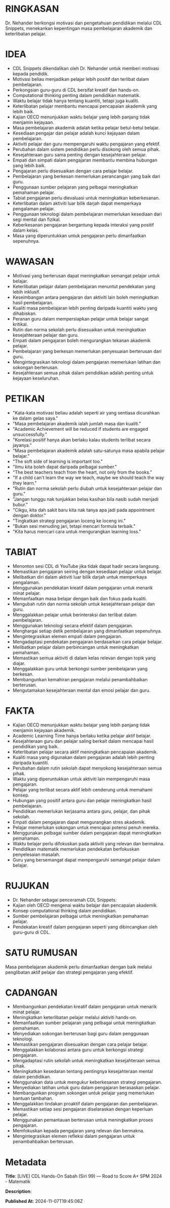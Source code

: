 # RINGKASAN
Dr. Nehander berkongsi motivasi dan pengetahuan pendidikan melalui CDL Snippets, menekankan kepentingan masa pembelajaran akademik dan keterlibatan pelajar.

# IDEA
- CDL Snippets dikendalikan oleh Dr. Nehander untuk memberi motivasi kepada pendidik.
- Motivasi beliau menjadikan pelajar lebih positif dan terlibat dalam pembelajaran.
- Perkongsian guru-guru di CDL bersifat kreatif dan hands-on.
- Computational thinking penting dalam pendidikan matematik.
- Waktu belajar tidak hanya tentang kuantiti, tetapi juga kualiti.
- Keterlibatan pelajar membantu mencapai pencapaian akademik yang lebih baik.
- Kajian OECD menunjukkan waktu belajar yang lebih panjang tidak menjamin kejayaan.
- Masa pembelajaran akademik adalah ketika pelajar betul-betul belajar.
- Kesediaan pengajar dan pelajar adalah kunci kejayaan dalam pembelajaran.
- Aktiviti pelajar dan guru mempengaruhi waktu pengajaran yang efektif.
- Perubahan dalam sistem pendidikan perlu disokong oleh semua pihak.
- Kesejahteraan guru sama penting dengan kesejahteraan pelajar.
- Empati dan simpati dalam pengajaran membantu membina hubungan yang lebih baik.
- Pengajaran perlu disesuaikan dengan cara pelajar belajar.
- Pembelajaran yang berkesan memerlukan perancangan yang baik dari guru.
- Penggunaan sumber pelajaran yang pelbagai meningkatkan pemahaman pelajar.
- Tabiat pengajaran perlu dievaluasi untuk meningkatkan keberkesanan.
- Keterlibatan dalam aktiviti luar bilik darjah dapat memperkaya pengalaman pelajar.
- Penggunaan teknologi dalam pembelajaran memerlukan kesediaan dari segi mental dan fizikal.
- Keberkesanan pengajaran bergantung kepada interaksi yang positif dalam kelas.
- Masa yang diperuntukkan untuk pengajaran perlu dimanfaatkan sepenuhnya.

# WAWASAN
- Motivasi yang berterusan dapat meningkatkan semangat pelajar untuk belajar.
- Keterlibatan pelajar dalam pembelajaran menuntut pendekatan yang lebih inklusif.
- Keseimbangan antara pengajaran dan aktiviti lain boleh meningkatkan hasil pembelajaran.
- Kualiti masa pembelajaran lebih penting daripada kuantiti waktu yang dihabiskan.
- Peranan guru dalam mempersiapkan pelajar untuk belajar sangat kritikal.
- Rutin dan norma sekolah perlu disesuaikan untuk meningkatkan kesejahteraan pelajar dan guru.
- Empati dalam pengajaran boleh mengurangkan tekanan akademik pelajar.
- Pembelajaran yang berkesan memerlukan penyesuaian berterusan dari guru.
- Mengintegrasikan teknologi dalam pengajaran memerlukan latihan dan sokongan berterusan.
- Kesejahteraan semua pihak dalam pendidikan adalah penting untuk kejayaan keseluruhan.

# PETIKAN
- "Kata-kata motivasi beliau adalah seperti air yang sentiasa dicurahkan ke dalam gelas saya."
- "Masa pembelajaran akademik ialah jumlah masa dan kualiti."
- "Academic Achievement will be reduced if students are engaged unsuccessfully."
- "Korelasi positif hanya akan berlaku kalau students terlibat secara jayanya."
- "Masa pembelajaran akademik adalah satu-satunya masa apabila pelajar belajar."
- "The soft side of learning is important too."
- "Ilmu kita boleh dapat daripada pelbagai sumber."
- "The best teachers teach from the heart, not only from the books."
- "If a child can't learn the way we teach, maybe we should teach the way they learn."
- "Rutin dan norma sekolah perlu diubah untuk kesejahteraan pelajar dan guru."
- "Jangan tunggu nak tunjukkan belas kasihan bila nasib sudah menjadi bubur."
- "Cikgu, kita dah sakit baru kita nak tanya apa jadi pada appointment dengan doktor."
- "Tingkatkan strategi pengajaran loceng ke loceng ini."
- "Bukan sesi menuding jari, tetapi mencari formula terbaik."
- "Kita harus mencari cara untuk mengurangkan learning loss."

# TABIAT
- Menonton sesi CDL di YouTube jika tidak dapat hadir secara langsung.
- Memastikan pengajaran seiring dengan kesediaan pelajar untuk belajar.
- Melibatkan diri dalam aktiviti luar bilik darjah untuk memperkaya pengalaman.
- Menggunakan pendekatan kreatif dalam pengajaran untuk menarik minat pelajar.
- Memanfaatkan masa belajar dengan baik dan fokus pada kualiti.
- Mengubah rutin dan norma sekolah untuk kesejahteraan pelajar dan guru.
- Menggalakkan pelajar untuk berinteraksi dan terlibat dalam pembelajaran.
- Menggunakan teknologi secara efektif dalam pengajaran.
- Menghargai setiap detik pembelajaran yang dimanfaatkan sepenuhnya.
- Mengintegrasikan elemen empati dalam pengajaran.
- Mengadaptasi pendekatan pengajaran berdasarkan cara pelajar belajar.
- Melibatkan pelajar dalam perbincangan untuk meningkatkan pemahaman.
- Memastikan semua aktiviti di dalam kelas relevan dengan topik yang diajar.
- Menggalakkan guru untuk berkongsi sumber pembelajaran yang berkesan.
- Membangunkan kemahiran pengajaran melalui penambahbaikan berterusan.
- Mengutamakan kesejahteraan mental dan emosi pelajar dan guru.

# FAKTA
- Kajian OECD menunjukkan waktu belajar yang lebih panjang tidak menjamin kejayaan akademik.
- Academic Learning Time hanya berlaku ketika pelajar aktif belajar.
- Kesejahteraan guru dan pelajar saling berkait dalam mencapai hasil pendidikan yang baik.
- Keterlibatan pelajar secara aktif meningkatkan pencapaian akademik.
- Kualiti masa yang digunakan dalam pengajaran adalah lebih penting daripada kuantiti.
- Perubahan dalam rutin sekolah dapat menyokong kesejahteraan semua pihak.
- Waktu yang diperuntukkan untuk aktiviti lain mempengaruhi masa pengajaran.
- Pelajar yang terlibat secara aktif lebih cenderung untuk memahami konsep.
- Hubungan yang positif antara guru dan pelajar meningkatkan hasil pembelajaran.
- Pendidikan memerlukan kerjasama antara guru, pelajar, dan pihak sekolah.
- Empati dalam pengajaran dapat mengurangkan stres akademik.
- Pelajar memerlukan sokongan untuk mencapai potensi penuh mereka.
- Menggunakan pelbagai sumber dalam pengajaran dapat meningkatkan pemahaman.
- Waktu belajar perlu difokuskan pada aktiviti yang relevan dan bermakna.
- Pendidikan matematik memerlukan pendekatan berfokuskan penyelesaian masalah.
- Guru yang bersemangat dapat mempengaruhi semangat pelajar dalam belajar.

# RUJUKAN
- Dr. Nehander sebagai penceramah CDL Snippets.
- Kajian oleh OECD mengenai waktu belajar dan pencapaian akademik.
- Konsep computational thinking dalam pendidikan.
- Sumber pembelajaran pelbagai untuk meningkatkan pemahaman pelajar.
- Pendekatan kreatif dalam pengajaran seperti yang dibincangkan oleh guru-guru di CDL.

# SATU RUMUSAN
Masa pembelajaran akademik perlu dimanfaatkan dengan baik melalui penglibatan aktif pelajar dan strategi pengajaran yang efektif.

# CADANGAN
- Membangunkan pendekatan kreatif dalam pengajaran untuk menarik minat pelajar.
- Meningkatkan keterlibatan pelajar melalui aktiviti hands-on.
- Memanfaatkan sumber pelajaran yang pelbagai untuk meningkatkan pemahaman.
- Menyediakan sokongan berterusan bagi guru dalam penggunaan teknologi.
- Memastikan pengajaran disesuaikan dengan cara pelajar belajar.
- Menggalakkan kolaborasi antara guru untuk berkongsi strategi pengajaran.
- Mengadaptasi rutin sekolah untuk meningkatkan kesejahteraan semua pihak.
- Meningkatkan kesedaran tentang pentingnya kesejahteraan mental dalam pendidikan.
- Menggunakan data untuk mengukur keberkesanan strategi pengajaran.
- Menyediakan latihan untuk guru dalam pengajaran berasaskan pelajar.
- Membangunkan program sokongan untuk pelajar yang memerlukan bantuan tambahan.
- Menggalakkan tindakan proaktif dalam pengajaran dan pembelajaran.
- Memastikan setiap sesi pengajaran diselaraskan dengan keperluan pelajar.
- Menggunakan pemantauan berterusan untuk meningkatkan proses pengajaran.
- Memfokuskan kepada pengajaran yang relevan dan bermakna.
- Mengintegrasikan elemen refleksi dalam pengajaran untuk penambahbaikan berterusan.

# Metadata
**Title**: [LIVE] CDL Hands-On Sabah (Siri 99) — Road to Score A+ SPM 2024 - Matematik

**Description**: 

**Published At**: 2024-11-07T19:45:06Z